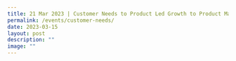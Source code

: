 ```yaml
---
title: 21 Mar 2023 | Customer Needs to Product Led Growth to Product Market Fit
permalink: /events/customer-needs/
date: 2023-03-15
layout: post
description: ""
image: ""
---
```

